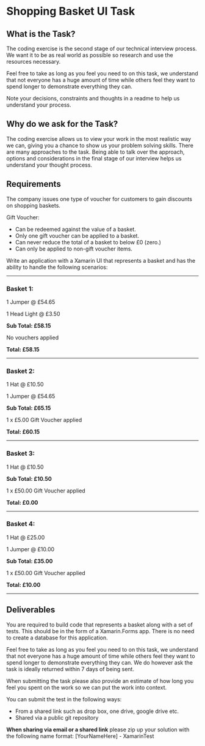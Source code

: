 # Shopping Basket UI Task

## What is the Task?
The coding exercise is the second stage of our technical interview process. We want it to be as real world as possible so research and use the resources necessary. 

Feel free to take as long as you feel you need to on this task, we understand that not everyone has a huge amount of time while others feel they want to spend longer to demonstrate everything they can. 

Note your decisions, constraints and thoughts in a readme to help us understand your process.

## Why do we ask for the Task?

The coding exercise allows us to view your work in the most realistic way we can, giving you a chance to show us your problem solving skills. There are many approaches to the task. Being able to talk over the approach, options and considerations in the final stage of our interview helps us understand your thought process.

## Requirements
The company issues one type of voucher for customers to gain discounts on shopping baskets. 

Gift Voucher:
- Can be redeemed against the value of a basket. 
- Only one gift voucher can be applied to a basket. 
- Can never reduce the total of a basket to below £0 (zero.)
- Can only be applied to non-gift voucher items.

Write an application with a Xamarin UI that represents a basket and has the ability to handle the following scenarios:


---

### Basket 1:

1 Jumper @ £54.65

1 Head Light @ £3.50

**Sub Total: £58.15**

No vouchers applied

**Total: £58.15**

---

### Basket 2:

1 Hat @ £10.50

1 Jumper @ £54.65

**Sub Total: £65.15**

1 x £5.00 Gift Voucher applied

**Total: £60.15**

---

### Basket 3:

1 Hat @ £10.50

**Sub Total: £10.50**

1 x £50.00 Gift Voucher applied

**Total: £0.00**

---

### Basket 4:

1 Hat @ £25.00

1 Jumper @ £10.00

**Sub Total: £35.00**

1 x £50.00 Gift Voucher applied

**Total: £10.00**

---

## Deliverables
You are required to build code that represents a basket along with a set of tests. This should be in the form of a Xamarin.Forms app. There is no need to create a database for this application.

Feel free to take as long as you feel you need to on this task, we understand that not everyone has a huge amount of time while others feel they want to spend longer to demonstrate everything they can.  We do however ask the task is ideally returned within 7 days of being sent.

When submitting the task please also provide an estimate of how long you feel you spent on the work so we can put the work into context.

You can submit the test in the following ways:
- From a shared link such as drop box, one drive, google drive etc. 
- Shared via a public git repository 

**When sharing via email or a shared link** please zip up your solution with the following name format: [YourNameHere] - XamarinTest
